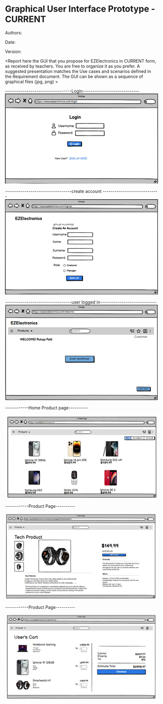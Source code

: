 # Graphical User Interface Prototype - CURRENT

Authors:

Date:

Version:

\<Report here the GUI that you propose for EZElectronics in CURRENT form, as received by teachers. You are free to organize it as you prefer. A suggested presentation matches the Use cases and scenarios defined in the Requirement document. The GUI can be shown as a sequence of graphical files (jpg, png) >

----------------------------------Login-----------------------------
![login1.png](./diagrams/v1/gui_v1/login1.png)


----------------------------------create account -----------------------------
![signup1.png](./diagrams/v1/gui_v1/signup1.png)

----------------------------------user logged in-----------------------------
![welcome.png](./diagrams/v1/gui_v1/welcome.png)



------------Home Product page----------

![homev1.png](./diagrams/v1/gui_v1/homeV1.png)

------------Product Page----------

![P1.png](./diagrams/v1/gui_v1/P1.png)


------------Product Page----------

![c1.png](./diagrams/v1/gui_v1/C1.png)